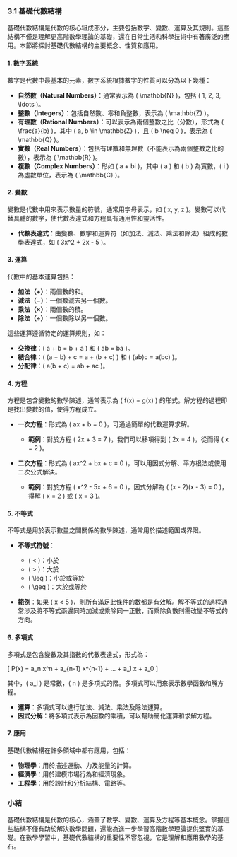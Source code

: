 ### 3.1 基礎代數結構

基礎代數結構是代數的核心組成部分，主要包括數字、變數、運算及其規則。這些結構不僅是理解更高階數學理論的基礎，還在日常生活和科學技術中有著廣泛的應用。本節將探討基礎代數結構的主要概念、性質和應用。

#### 1. 數字系統

數字是代數中最基本的元素，數字系統根據數字的性質可以分為以下幾種：

- **自然數（Natural Numbers）**：通常表示為 \( \mathbb{N} \)，包括 \( 1, 2, 3, \ldots \)。
- **整數（Integers）**：包括自然數、零和負整數，表示為 \( \mathbb{Z} \)。
- **有理數（Rational Numbers）**：可以表示為兩個整數之比（分數），形式為 \( \frac{a}{b} \)，其中 \( a, b \in \mathbb{Z} \)，且 \( b \neq 0 \)，表示為 \( \mathbb{Q} \)。
- **實數（Real Numbers）**：包括有理數和無理數（不能表示為兩個整數之比的數），表示為 \( \mathbb{R} \)。
- **複數（Complex Numbers）**：形如 \( a + bi \)，其中 \( a \) 和 \( b \) 為實數，\( i \) 為虛數單位，表示為 \( \mathbb{C} \)。

#### 2. 變數

變數是代數中用來表示數量的符號，通常用字母表示，如 \( x, y, z \)。變數可以代替具體的數字，使代數表達式和方程具有通用性和靈活性。

- **代數表達式**：由變數、數字和運算符（如加法、減法、乘法和除法）組成的數學表達式，如 \( 3x^2 + 2x - 5 \)。

#### 3. 運算

代數中的基本運算包括：

- **加法（+）**：兩個數的和。
- **減法（−）**：一個數減去另一個數。
- **乘法（×）**：兩個數的積。
- **除法（÷）**：一個數除以另一個數。

這些運算遵循特定的運算規則，如：

- **交換律**：\( a + b = b + a \) 和 \( ab = ba \)。
- **結合律**：\( (a + b) + c = a + (b + c) \) 和 \( (ab)c = a(bc) \)。
- **分配律**：\( a(b + c) = ab + ac \)。

#### 4. 方程

方程是包含變數的數學陳述，通常表示為 \( f(x) = g(x) \) 的形式。解方程的過程即是找出變數的值，使得方程成立。

- **一次方程**：形式為 \( ax + b = 0 \)，可通過簡單的代數運算求解。
  - **範例**：對於方程 \( 2x + 3 = 7 \)，我們可以移項得到 \( 2x = 4 \)，從而得 \( x = 2 \)。

- **二次方程**：形式為 \( ax^2 + bx + c = 0 \)，可以用因式分解、平方根法或使用二次公式解決。
  - **範例**：對於方程 \( x^2 - 5x + 6 = 0 \)，因式分解為 \( (x - 2)(x - 3) = 0 \)，得解 \( x = 2 \) 或 \( x = 3 \)。

#### 5. 不等式

不等式是用於表示數量之間關係的數學陳述，通常用於描述範圍或界限。

- **不等式符號**：
  - \( < \)：小於
  - \( > \)：大於
  - \( \leq \)：小於或等於
  - \( \geq \)：大於或等於

- **範例**：如果 \( x < 5 \)，則所有滿足此條件的數都是有效解。解不等式的過程通常涉及將不等式兩邊同時加減或乘除同一正數，而乘除負數則需改變不等式的方向。

#### 6. 多項式

多項式是包含變數及其指數的代數表達式，形式為：

\[
P(x) = a_n x^n + a_{n-1} x^{n-1} + ... + a_1 x + a_0
\]

其中，\( a_i \) 是常數，\( n \) 是多項式的階。多項式可以用來表示數學函數和解方程。

- **運算**：多項式可以進行加法、減法、乘法及除法運算。
- **因式分解**：將多項式表示為因數的乘積，可以幫助簡化運算和求解方程。

#### 7. 應用

基礎代數結構在許多領域中都有應用，包括：

- **物理學**：用於描述運動、力及能量的計算。
- **經濟學**：用於建模市場行為和經濟現象。
- **工程學**：用於設計和分析結構、電路等。

### 小結

基礎代數結構是代數的核心，涵蓋了數字、變數、運算及方程等基本概念。掌握這些結構不僅有助於解決數學問題，還能為進一步學習高階數學理論提供堅實的基礎。在數學學習中，基礎代數結構的重要性不容忽視，它是理解和應用數學的基石。